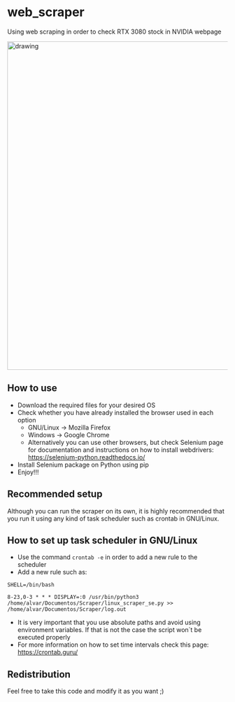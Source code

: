 # web_scraper

Using web scraping in order to check RTX 3080 stock in NVIDIA webpage

  <img src="https://www.nvidia.com/content/dam/en-zz/Solutions/geforce/ampere/rtx-3080/geforce-rtx-3080-shop-600-p@2x.png" alt="drawing" width="750"/>

## How to use

* Download the required files for your desired OS 
* Check whether you have already installed the browser used in each option 
  * GNU/Linux -> Mozilla Firefox
  * Windows -> Google Chrome
  * Alternatively you can use other browsers, but check Selenium page for documentation and instructions
    on how to install webdrivers: https://selenium-python.readthedocs.io/
* Install Selenium package on Python using pip
* Enjoy!!!

## Recommended setup

Although you can run the scraper on its own, it is highly recommended that you run it using any kind of task scheduler such as crontab in GNU/Linux. 

## How to set up task scheduler in GNU/Linux

* Use the command `crontab -e` in order to add a new rule to the scheduler
* Add a new rule such as: 

```
SHELL=/bin/bash

8-23,0-3 * * * DISPLAY=:0 /usr/bin/python3 /home/alvar/Documentos/Scraper/linux_scraper_se.py >> /home/alvar/Documentos/Scraper/log.out
```

* It is very important that you use absolute paths and avoid using environment variables. If that is not the case the script won´t be executed properly
* For more information on how to set time intervals check this page: https://crontab.guru/

## Redistribution
Feel free to take this code and modify it as you want ;)
